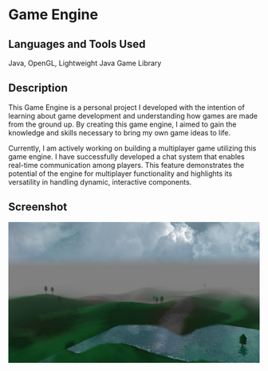 # Game Engine

## Languages and Tools Used
Java, OpenGL, Lightweight Java Game Library

## Description

This Game Engine is a personal project I developed with the intention of learning about game development and understanding how games are made from the ground up. By creating this game engine, I aimed to gain the knowledge and skills necessary to bring my own game ideas to life.

Currently, I am actively working on building a multiplayer game utilizing this game engine. I have successfully developed a chat system that enables real-time communication among players. This feature demonstrates the potential of the engine for multiplayer functionality and highlights its versatility in handling dynamic, interactive components.

## Screenshot
![Game Engine Screenshot](https://raw.githubusercontent.com/DiegoWearden/Game-Engine/main/Game%20Engine%20Screenshot.png)

